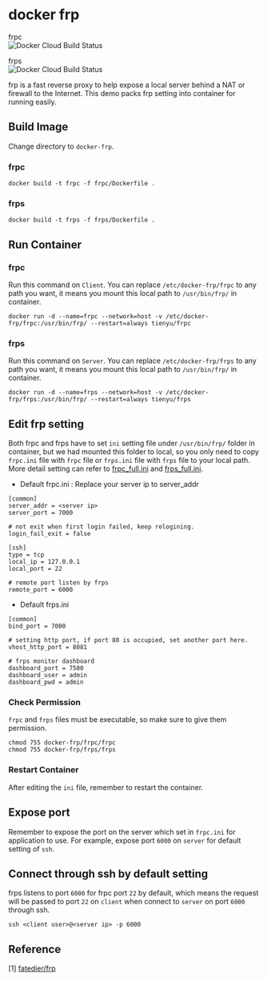 # docker frp

frpc <br>
![Docker Cloud Build Status](https://img.shields.io/docker/cloud/build/tienyu/frpc)

frps <br>
![Docker Cloud Build Status](https://img.shields.io/docker/cloud/build/tienyu/frps)

frp is a fast reverse proxy to help expose a local server behind a NAT or firewall to the Internet. This demo packs frp setting into container for running easily.

## Build Image

Change directory to `docker-frp`.

### frpc

```bash=
docker build -t frpc -f frpc/Dockerfile .
```

### frps

```bash=
docker build -t frps -f frps/Dockerfile .
```

## Run Container

### frpc

Run this command on `Client`. You can replace `/etc/docker-frp/frpc` to any path you want, it means you mount this local path to `/usr/bin/frp/` in container.

```bash=
docker run -d --name=frpc --network=host -v /etc/docker-frp/frpc:/usr/bin/frp/ --restart=always tienyu/frpc
```

### frps

Run this command on `Server`. You can replace `/etc/docker-frp/frps` to any path you want, it means you mount this local path to `/usr/bin/frp/` in container.

```bash=
docker run -d --name=frps --network=host -v /etc/docker-frp/frps:/usr/bin/frp/ --restart=always tienyu/frps
```

## Edit frp setting

Both frpc and frps have to set `ini` setting file under `/usr/bin/frp/` folder in container, but we had mounted this folder to local, so you only need to copy `frpc.ini` file with `frpc` file or `frps.ini` file with `frps` file to your local path. More detail setting can refer to [frpc_full.ini](https://github.com/tienyulin/docker-frp-sample/blob/master/frpc/frpc_full.ini) and [frps_full.ini](https://github.com/tienyulin/docker-frp-sample/blob/master/frps/frps_full.ini).

* Default frpc.ini : Replace your server ip to server_addr

```txt=
[common]
server_addr = <server ip>
server_port = 7000

# not exit when first login failed, keep relogining.
login_fail_exit = false 

[ssh]
type = tcp
local_ip = 127.0.0.1
local_port = 22

# remote port listen by frps
remote_port = 6000
```

* Default frps.ini

```txt=
[common]
bind_port = 7000

# setting http port, if port 80 is occupied, set another port here. 
vhost_http_port = 8081

# frps monitor dashboard
dashboard_port = 7500
dashboard_user = admin
dashboard_pwd = admin
```

### Check Permission

`frpc` and `frps` files must be executable, so make sure to give them permission.

```bash=
chmod 755 docker-frp/frpc/frpc
chmod 755 docker-frp/frps/frps
```

### Restart Container

After editing the `ini` file, remember to restart the container.

## Expose port

Remember to expose the port on the server which set in `frpc.ini` for application to use. For example, expose port `6000` on `server` for default setting of `ssh`.

## Connect through ssh by default setting

frps listens to port `6000` for frpc port `22` by default, which means the request will be passed to port `22` on `client` when connect to `server` on port `6000` through ssh.

```bash=
ssh <client user>@<server ip> -p 6000
```

## Reference

[1] [fatedier/frp](https://github.com/fatedier/frp)
